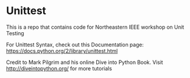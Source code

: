 # Unittest
This is a repo that contains code for Northeastern IEEE workshop on Unit Testing 

For Unittest Syntax, check out this Documentation page:
https://docs.python.org/2/library/unittest.html

Credit to Mark Pilgrim and his online Dive into Python Book.
Visit http://diveintopython.org/ for more tutorials 

